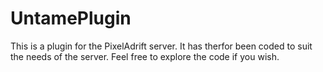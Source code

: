 # UntamePlugin
This is a plugin for the PixelAdrift server.
It has therfor been coded to suit the needs of the server.
Feel free to explore the code if you wish.
